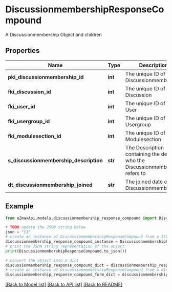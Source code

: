 # DiscussionmembershipResponseCompound

A Discussionmembership Object and children

## Properties

Name | Type | Description | Notes
------------ | ------------- | ------------- | -------------
**pki_discussionmembership_id** | **int** | The unique ID of the Discussionmembership | 
**fki_discussion_id** | **int** | The unique ID of the Discussion | 
**fki_user_id** | **int** | The unique ID of the User | [optional] 
**fki_usergroup_id** | **int** | The unique ID of the Usergroup | [optional] 
**fki_modulesection_id** | **int** | The unique ID of the Modulesection | [optional] 
**s_discussionmembership_description** | **str** | The Description containing the detail of who the Discussionmembership refers to | 
**dt_discussionmembership_joined** | **str** | The joined date of the Discussionmembership | 

## Example

```python
from eZmaxApi.models.discussionmembership_response_compound import DiscussionmembershipResponseCompound

# TODO update the JSON string below
json = "{}"
# create an instance of DiscussionmembershipResponseCompound from a JSON string
discussionmembership_response_compound_instance = DiscussionmembershipResponseCompound.from_json(json)
# print the JSON string representation of the object
print(DiscussionmembershipResponseCompound.to_json())

# convert the object into a dict
discussionmembership_response_compound_dict = discussionmembership_response_compound_instance.to_dict()
# create an instance of DiscussionmembershipResponseCompound from a dict
discussionmembership_response_compound_form_dict = discussionmembership_response_compound.from_dict(discussionmembership_response_compound_dict)
```
[[Back to Model list]](../README.md#documentation-for-models) [[Back to API list]](../README.md#documentation-for-api-endpoints) [[Back to README]](../README.md)


